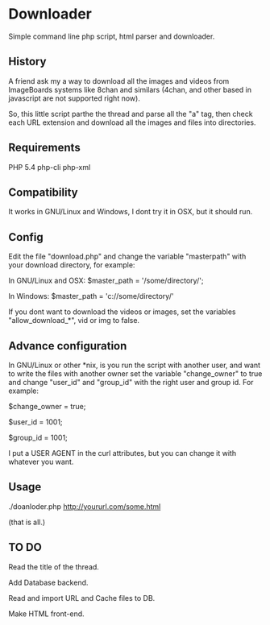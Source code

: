 # Downloader 
Simple command line php script, html parser and downloader.

## History
A friend ask my a way to download all the images and videos from ImageBoards systems like 8chan and similars (4chan, and other based in javascript are not supported right now).

So, this little script parthe the thread and parse all the "a" tag, then check each URL extension and download all the images and files into directories.

## Requirements
PHP 5.4
php-cli
php-xml

## Compatibility
It works in GNU/Linux and Windows, I dont try it in OSX, but it should run.

## Config
Edit the file "download.php" and change the variable "masterpath" with your download directory, for example:

In GNU/Linux and OSX:
$master_path  = '/some/directory/';

In Windows:
$master_path  = 'c://some/directory/'

If you dont want to download the videos or images, set the variables "allow_download_*", vid or img to false.

## Advance configuration
In GNU/Linux or other *nix, is you run the script with another user, and want to write the files with another owner set the variable "change_owner" to true and change "user_id" and "group_id" with the right user and group id. For example:

$change_owner	= true;

$user_id	= 1001;

$group_id	= 1001;

I put a USER AGENT in the curl attributes, but you can change it with whatever you want.

## Usage

./doanloder.php http://yoururl.com/some.html

(that is all.)

## TO DO
Read the title of the thread.

Add Database backend.

Read and import URL and Cache files to DB.

Make HTML front-end.


